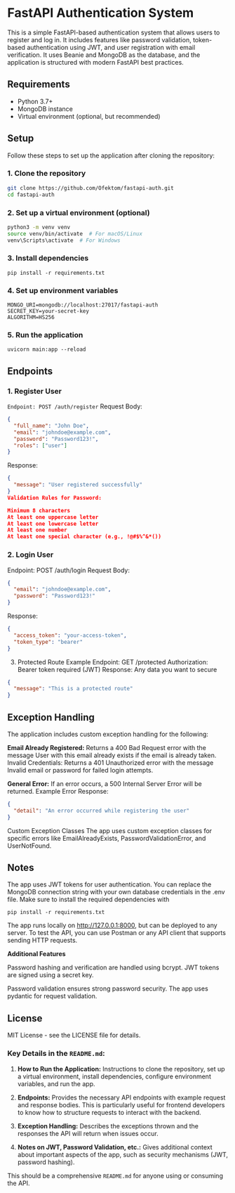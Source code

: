 # FastAPI Authentication System

This is a simple FastAPI-based authentication system that allows users to register and log in. It includes features like password validation, token-based authentication using JWT, and user registration with email verification. It uses Beanie and MongoDB as the database, and the application is structured with modern FastAPI best practices.

## Requirements

- Python 3.7+
- MongoDB instance
- Virtual environment (optional, but recommended)

## Setup

Follow these steps to set up the application after cloning the repository:

### 1. Clone the repository

```bash
git clone https://github.com/Ofektom/fastapi-auth.git
cd fastapi-auth

```

### 2. Set up a virtual environment (optional)

```bash
python3 -m venv venv
source venv/bin/activate  # For macOS/Linux
venv\Scripts\activate  # For Windows
```

### 3. Install dependencies

`pip install -r requirements.txt`

### 4. Set up environment variables

```plaintext
MONGO_URI=mongodb://localhost:27017/fastapi-auth
SECRET_KEY=your-secret-key
ALGORITHM=HS256
```

### 5. Run the application

`uvicorn main:app --reload`

## Endpoints

### 1. Register User

`Endpoint: POST /auth/register`
Request Body:

```json
{
  "full_name": "John Doe",
  "email": "johndoe@example.com",
  "password": "Password123!",
  "roles": ["user"]
}
```

Response:

```json
{
  "message": "User registered successfully"
}
Validation Rules for Password:

Minimum 8 characters
At least one uppercase letter
At least one lowercase letter
At least one number
At least one special character (e.g., !@#$%^&*())
```

### 2. Login User

Endpoint: POST /auth/login
Request Body:

```json
{
  "email": "johndoe@example.com",
  "password": "Password123!"
}
```

Response:

```json
{
  "access_token": "your-access-token",
  "token_type": "bearer"
}
```

3. Protected Route Example
   Endpoint: GET /protected
   Authorization: Bearer token required (JWT)
   Response: Any data you want to secure

```json
{
  "message": "This is a protected route"
}
```

## Exception Handling

The application includes custom exception handling for the following:

**Email Already Registered:** Returns a 400 Bad Request error with the message User with this email already exists if the email is already taken.
Invalid Credentials: Returns a 401 Unauthorized error with the message Invalid email or password for failed login attempts.

**General Error:** If an error occurs, a 500 Internal Server Error will be returned.
Example Error Response:

```json
{
  "detail": "An error occurred while registering the user"
}
```

Custom Exception Classes
The app uses custom exception classes for specific errors like EmailAlreadyExists, PasswordValidationError, and UserNotFound.

## Notes

The app uses JWT tokens for user authentication.
You can replace the MongoDB connection string with your own database credentials in the .env file.
Make sure to install the required dependencies with

`pip install -r requirements.txt`

The app runs locally on http://127.0.0.1:8000, but can be deployed to any server.
To test the API, you can use Postman or any API client that supports sending HTTP requests.

**Additional Features**

Password hashing and verification are handled using bcrypt.
JWT tokens are signed using a secret key.

Password validation ensures strong password security.
The app uses pydantic for request validation.

## License

MIT License - see the LICENSE file for details.

### Key Details in the `README.md`:

1. **How to Run the Application:** Instructions to clone the repository, set up a virtual environment, install dependencies, configure environment variables, and run the app.

2. **Endpoints:** Provides the necessary API endpoints with example request and response bodies. This is particularly useful for frontend developers to know how to structure requests to interact with the backend.
3. **Exception Handling:** Describes the exceptions thrown and the responses the API will return when issues occur.

4. **Notes on JWT, Password Validation, etc.:** Gives additional context about important aspects of the app, such as security mechanisms (JWT, password hashing).

This should be a comprehensive `README.md` for anyone using or consuming the API.
